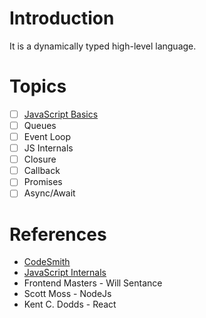 # Introduction
It is a dynamically typed high-level language. 
# Topics
- [ ] [JavaScript Basics](JavaScript%20Basics.md)
- [ ] Queues
- [ ] Event Loop
- [ ] JS Internals
- [ ] Closure
- [ ] Callback
- [ ] Promises
- [ ] Async/Await
# References
- [CodeSmith](https://www.youtube.com/watch?v=exrc_rLj5iw&pp=ygUNd2lsbCBzZW50YW5jZQ%3D%3D)
- [JavaScript Internals](https://www.youtube.com/watch?v=viQz4nUUnpw&pp=ygUNd2lsbCBzZW50YW5jZQ%3D%3D)
- Frontend Masters - Will Sentance
- Scott Moss - NodeJs
- Kent C. Dodds - React